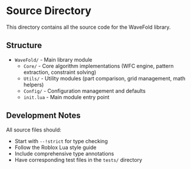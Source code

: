 # Source Directory

This directory contains all the source code for the WaveFold library.

## Structure

- `WaveFold/` - Main library module
  - `Core/` - Core algorithm implementations (WFC engine, pattern extraction, constraint solving)
  - `Utils/` - Utility modules (part comparison, grid management, math helpers)
  - `Config/` - Configuration management and defaults
  - `init.lua` - Main module entry point

## Development Notes

All source files should:
- Start with `--!strict` for type checking
- Follow the Roblox Lua style guide
- Include comprehensive type annotations
- Have corresponding test files in the `tests/` directory